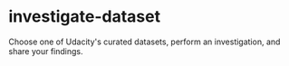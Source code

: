 # investigate-dataset
Choose one of Udacity's curated datasets, perform an investigation, and share your findings.
